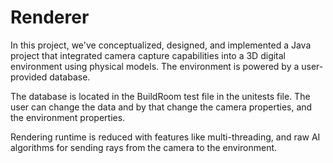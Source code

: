 # Renderer
In this project, we've conceptualized, designed, and implemented a Java project
that integrated camera capture capabilities into a 3D digital environment using physical models.
The environment is powered by a user-provided database.

The database is located in the BuildRoom test file in the unitests file.
The user can change the data and by that change the camera properties, and the environment properties.

Rendering runtime is reduced with features like multi-threading, and raw AI algorithms for sending rays from the camera to the environment.
